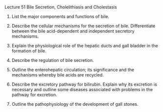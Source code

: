 Lecture 51 Bile Secretion, Cholelithiasis and Cholestasis

1. List the major components and functions of bile.

2. Describe the cellular mechanisms for the secretion of bile. Differentiate between the bile acid-dependent and independent secretory mechanisms.

3. Explain the physiological role of the hepatic ducts and gall bladder in the formation of bile.

4. Describe the regulation of bile secretion.

5. Outline the enterohepatic circulation; its significance and the mechanisms whereby bile acids are recycled.

6. Describe the excretory pathway for bilirubin. Explain why its excretion is necessary and outline some diseases associated with problems in the pathway for excretion.

7. Outline the pathophysiology of the development of gall stones.
